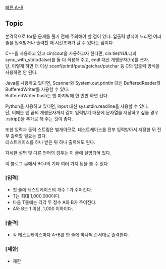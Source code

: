 [빠른 A+B](https://www.acmicpc.net/problem/15552)

## Topic
본격적으로 for문 문제를 풀기 전에 주의해야 할 점이 있다. 입출력 방식이 느리면 여러 줄을 입력받거나 출력할 때 시간초과가 날 수 있다는 점이다.<br>

C++을 사용하고 있고 cin/cout을 사용하고자 한다면, cin.tie(NULL)과 sync_with_stdio(false)를 둘 다 적용해 주고, endl 대신 개행문자(\n)를 쓰자. <br>단, 이렇게 하면 더 이상 scanf/printf/puts/getchar/putchar 등 C의 입출력 방식을 사용하면 안 된다.<br>

Java를 사용하고 있다면, Scanner와 System.out.println 대신 BufferedReader와 BufferedWriter를 사용할 수 있다. <br>BufferedWriter.flush는 맨 마지막에 한 번만 하면 된다.<br>

Python을 사용하고 있다면, input 대신 sys.stdin.readline을 사용할 수 있다. <br>단, 이때는 맨 끝의 개행문자까지 같이 입력받기 때문에 문자열을 저장하고 싶을 경우 .rstrip()을 추가로 해 주는 것이 좋다.<br>

또한 입력과 출력 스트림은 별개이므로, 테스트케이스를 전부 입력받아서 저장한 뒤 전부 출력할 필요는 없다. <br>테스트케이스를 하나 받은 뒤 하나 출력해도 된다.<br>

자세한 설명 및 다른 언어의 경우는 이 글에 설명되어 있다.<br>

이 블로그 글에서 BOJ의 기타 여러 가지 팁을 볼 수 있다
### [입력]
- 첫 줄에 테스트케이스의 개수 T가 주어진다. 
- T는 최대 1,000,000이다. 
- 다음 T줄에는 각각 두 정수 A와 B가 주어진다. 
- A와 B는 1 이상, 1,000 이하이다.

### [출력]
- 각 테스트케이스마다 A+B를 한 줄에 하나씩 순서대로 출력한다.

### [제한]
- 제한
